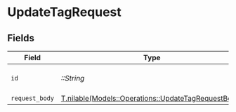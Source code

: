 # UpdateTagRequest


## Fields

| Field                                                                                                  | Type                                                                                                   | Required                                                                                               | Description                                                                                            |
| ------------------------------------------------------------------------------------------------------ | ------------------------------------------------------------------------------------------------------ | ------------------------------------------------------------------------------------------------------ | ------------------------------------------------------------------------------------------------------ |
| `id`                                                                                                   | *::String*                                                                                             | :heavy_check_mark:                                                                                     | The ID of the tag to update.                                                                           |
| `request_body`                                                                                         | [T.nilable(Models::Operations::UpdateTagRequestBody)](../../models/operations/updatetagrequestbody.md) | :heavy_minus_sign:                                                                                     | N/A                                                                                                    |